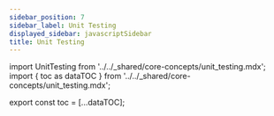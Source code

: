 ```yaml
---
sidebar_position: 7
sidebar_label: Unit Testing
displayed_sidebar: javascriptSidebar
title: Unit Testing
---
```


import UnitTesting from '../../_shared/core-concepts/unit_testing.mdx';
import { toc as dataTOC } from '../../_shared/core-concepts/unit_testing.mdx';

export const toc = [...dataTOC];

<UnitTesting />